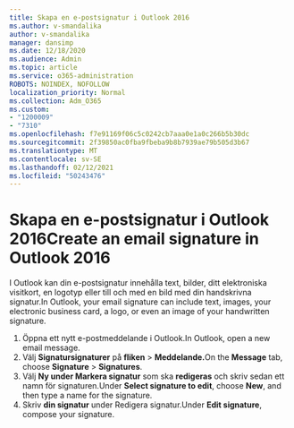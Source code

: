 ```yaml
---
title: Skapa en e-postsignatur i Outlook 2016
ms.author: v-smandalika
author: v-smandalika
manager: dansimp
ms.date: 12/18/2020
ms.audience: Admin
ms.topic: article
ms.service: o365-administration
ROBOTS: NOINDEX, NOFOLLOW
localization_priority: Normal
ms.collection: Adm_O365
ms.custom:
- "1200009"
- "7310"
ms.openlocfilehash: f7e91169f06c5c0242cb7aaa0e1a0c266b5b30dc
ms.sourcegitcommit: 2f39850ac0fba9fbeba9b8b7939ae79b505d3b67
ms.translationtype: MT
ms.contentlocale: sv-SE
ms.lasthandoff: 02/12/2021
ms.locfileid: "50243476"
---
```

# <a name="create-an-email-signature-in-outlook-2016"></a><span data-ttu-id="46c7c-102">Skapa en e-postsignatur i Outlook 2016</span><span class="sxs-lookup"><span data-stu-id="46c7c-102">Create an email signature in Outlook 2016</span></span>

<span data-ttu-id="46c7c-103">I Outlook kan din e-postsignatur innehålla text, bilder, ditt elektroniska visitkort, en logotyp eller till och med en bild med din handskrivna signatur.</span><span class="sxs-lookup"><span data-stu-id="46c7c-103">In Outlook, your email signature can include text, images, your electronic business card, a logo, or even an image of your handwritten signature.</span></span>

1. <span data-ttu-id="46c7c-104">Öppna ett nytt e-postmeddelande i Outlook.</span><span class="sxs-lookup"><span data-stu-id="46c7c-104">In Outlook, open a new email message.</span></span>
2. <span data-ttu-id="46c7c-105">Välj **Signatursignaturer** på **fliken**  >  **Meddelande.**</span><span class="sxs-lookup"><span data-stu-id="46c7c-105">On the **Message** tab, choose **Signature** > **Signatures**.</span></span>
3. <span data-ttu-id="46c7c-106">Välj **Ny under Markera signatur** som ska **redigeras** och skriv sedan ett namn för signaturen.</span><span class="sxs-lookup"><span data-stu-id="46c7c-106">Under **Select signature to edit**, choose **New**, and then type a name for the signature.</span></span>
4. <span data-ttu-id="46c7c-107">Skriv **din signatur** under Redigera signatur.</span><span class="sxs-lookup"><span data-stu-id="46c7c-107">Under **Edit signature**, compose your signature.</span></span>
